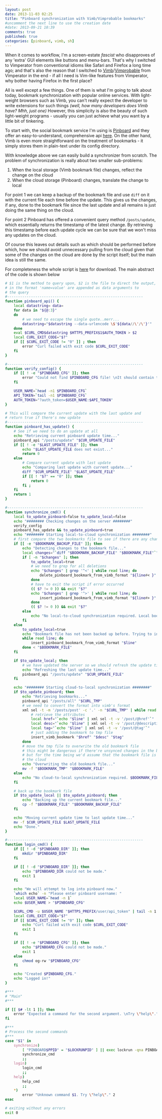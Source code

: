 ```yaml
---
layout: post
date: 2013-11-03 02:25
title: "Pinboard synchronization with Vimb/Vimprobable bookmarks"
#uncomment the next line to use the creation date
#date: 2013-09-21 10:39
comments: true
published: true
categories: [pinboard, vimb, sh]
---
```


When it comes to workflow, I'm a screen-estate *fascist* who disapproves of any 'extra' GUI elements like buttons and menu-bars. That's why I switched to Vimperator from conventional idioms like Safari and Firefox a long time ago; and that's also the reason that I switched to [Vimb](https://github.com/fanglingsu/vimb)/[Vimprobable](http://www.vimprobable.org) from Vimperator in the end - if all I need is Vim-like features from Vimperator, why bother having Firefox in the first place?

All is well except a few things. One of them is what I'm going to talk about today, bookmark synchronization with popular online services. With light-weight browsers such as Vimb, you can't really expect the developer to write extensions for such things *(well, how many developers does Vimb have? Mhh, just one)* However, this simplicity is also the beauty of such light-weight programs - usually you can just achieve what you want by a little bit of tinkering.

To start with, the social bookmark service I'm using is [Pinboard](http://pinboard.in) and they offer an easy-to-understand, comprehensive api [here](http://pinboard.in/api). On the other hand, Vimb is even more straightforward on the treatment of bookmarks - it simply stores them in plain-text under its config directory.

With knowledge above we can easily build a synchronizer from scratch. The problem of synchronization is really about two smaller sub-problems:

1. When the local storage (Vimb bookmark file) changes, reflect the change on the cloud
2. When the cloud storage (Pinboard) changes, translate the change to local

For point 1 we can keep a backup of the bookmark file and use `diff` on it with the current file each time before the update. This gives us the changes, if any, done to the bookmark file since the last update and all remains is just doing the same thing on the cloud.

For point 2 Pinboard has offered a convenient query method `/posts/update`, which essentially returns the timestamp of the latest change. By retrieving this timestamp before each update cycle we can be sure that we won't miss any updates on the cloud.

Of course this leaves out details such as which should be performed before which, how we should avoid unnecessary pulling from the cloud given that some of the changes on the cloud are done by the script itself; but the main idea is still the same.

For completeness the whole script is [here](downloads/code/pinboard) for download. The main abstract of the code is shown below

```sh
# $1 is the method to query upon, $2 is the file to direct the output, while all the subsequent arguments
# in the format 'name=value' are appended as data arguments to
# the query
#---------------------------------------------------------------
function pinboard_api() {
    local datastring= data=
    for data in "${@:3}"
    do
        # we need to escape the single quote..merr...
        datastring="$datastring --data-urlencode \$'${data//\'/\'}'"
    done
    eval $CURL_CMD$datastring $HTTPS_PREFIX$1$AUTH_TOKEN > $2
	local CURL_EXIT_CODE="$?"
	if [[ $CURL_EXIT_CODE != "0" ]] ; then
		error "Curl failed with exit code $CURL_EXIT_CODE"
	fi
}

#---------------------------------------------------------------
function verify_config() {
	if [[ ! -e "$PINBOARD_CFG" ]]; then
		error "Could not find $PINBOARD_CFG file! \nIt should contain two lines. Line 1 the username. Line 2 the API token. \nYou can create it manually, or use the \"login\" command."
	fi

	USER_NAME=`head -n1 $PINBOARD_CFG`
	API_TOKEN=`tail -n1 $PINBOARD_CFG`
	AUTH_TOKEN="?auth_token=$USER_NAME:$API_TOKEN"
}

# This will compare the current update with the last update and
# return true if there's new update
#---------------------------------------------------------------
function pinboard_has_update() {
	# See if we need to do an update at all
	echo "Retrieving current pinboard update time..."
	pinboard_api "/posts/update" "$CUR_UPDATE_FILE"
	if [[ ! -e "$LAST_UPDATE_FILE" ]]; then
		echo "$LAST_UPDATE_FILE does not exist..."
		return 0
	else
		# Compare current update with last update
		echo "Comparing last update with current update..."
		diff "$CUR_UPDATE_FILE" "$LAST_UPDATE_FILE"
		if [[ ! "$?" == "0" ]]; then 
			return 0
		fi ;
	fi
    return 1
}

#---------------------------------------------------------------
function synchronize_cmd() {
    local to_update_pinboard=false to_update_local=false
    echo "######## Checking changes on the server ########"
    verify_config
    pinboard_has_update && to_update_pinboard=true
    echo "######## Starting local-to-cloud synchronization ########"
    # first compare the two bookmarks file to see if there are any changes
    if [[ -e "$BOOKMARK_BACKUP_FILE" ]]; then
        echo "Detecting changes to the bookmark file..."
        local changes="`diff "$BOOKMARK_BACKUP_FILE" "$BOOKMARK_FILE"`" 
        if [ -n "$changes" ]; then
            to_update_local=true
            # we need to grep for all deletions 
            echo "$changes" | grep '^<' | while read line; do
                delete_pinboard_bookmark_from_vimb_format "${line#< }" 
            done
            # have to exit the script if error occurred
            (( $? != 0 )) && exit "$?"
            echo "$changes" | grep '^>' | while read line; do
                insert_pinboard_bookmark_from_vimb_format "${line#> }" 
            done
            (( $? != 0 )) && exit "$?"
        else
            echo "No local-to-cloud synchronization required. Local bookmark storage is in sync with pinboard account."
        fi
    else
        to_update_local=true
        echo "Bookmark file has not been backed up before. Trying to insert all entries..."
        while read line; do
            insert_pinboard_bookmark_from_vimb_format "$line"
        done < "$BOOKMARK_FILE"
    fi

    if $to_update_local; then
        # we have updated the server so we should refresh the update time
        echo "Refreshing the last update time..."
        pinboard_api "/posts/update" "$CUR_UPDATE_FILE"
    fi

    echo "######## Starting cloud-to-local synchronization ########"
    if $to_update_pinboard; then
        echo "Retrieving bookmarks..."
        pinboard_api "/posts/all" "$CURL_TMP"
        # we need to convert the format into vimb's format
        xml sel -t -m '/posts/post' -c '.' -n "$CURL_TMP" | while read line; do
            # retrieve the attributes
            local href="`echo "$line" | xml sel -t -v '/post/@href'`"
            local desc="`echo "$line" | xml sel -t -v '/post/@description'`"
            local tag="`echo "$line" | xml sel -t -v '/post/@tag'`"
            # just adding the bookmark to tmp file
            insert_vimb_bookmark "$href" "$desc" "$tag"
        done
        # move the tmp file to overwrite the old bookmark file
        # this might be dangerous if there're unsynced changes in the bookmark file 
        # but for the time being we'd assume that the bookmark file is already in sync with
        # the cloud
        echo "Overwriting the old bookmark file..."
        mv -f "$BOOKMARK_TMP" "$BOOKMARK_FILE"
    else
        echo "No cloud-to-local synchronization required. $BOOKMARK_FILE is current."
    fi

    # back up the bookmark file
    if $to_update_local || $to_update_pinboard; then
        echo "Backing up the current bookmark file..."
        cp -f "$BOOKMARK_FILE" "$BOOKMARK_BACKUP_FILE"
    fi

    echo "Moving current update time to last update time..."
    mv -f $CUR_UPDATE_FILE $LAST_UPDATE_FILE
    echo "Done."  
}

#---------------------------------------------------------------
function login_cmd() {
	if [[ ! -d "$PINBOARD_DIR" ]]; then
		mkdir "$PINBOARD_DIR"
	fi

	if [[ ! -d "$PINBOARD_DIR" ]]; then
		echo "$PINBOARD_DIR could not be made."
		exit 1
	fi

	echo "We will attempt to log into pinboard now."
	`which echo` -n "Please enter pinboard username: "
	local USER_NAME=`head -n 1`
	echo $USER_NAME > "$PINBOARD_CFG"

	$CURL_CMD -u $USER_NAME "$HTTPS_PREFIX/user/api_token" | tail -n 1 | sed 's/<[^>]*>//g' >> $PINBOARD_CFG
	local CURL_EXIT_CODE="$?"
	if [[ $CURL_EXIT_CODE != "0" ]]; then
		echo "Curl failed with exit code $CURL_EXIT_CODE"
		exit 1
	fi

	if [[ ! -e "$PINBOARD_CFG" ]]; then
		echo "$PINBOARD_CFG could not be made."
		exit 1
	else 
		chmod og-rw "$PINBOARD_CFG"
	fi

	echo "Created $PINBOARD_CFG."
	echo "Logged in!"
}

#***
# "Main"
#***

if [[ $# -lt 1 ]]; then
    error "Expected a command for the second argument. \nTry \"help\"."
fi

#***
# Process the second commands
#***
case "$1" in
    synchronize) 
        [ "PINBOARD$PPID" = "$LOCKRUNPID" ] || exec lockrun -qna PINBOARD /tmp/lockrun.pinboard "$0" "$@" || exit 1
        synchronize_cmd
        ;;
    login) 
        login_cmd
        ;;
    help) 
        help_cmd 
        ;;
    *)
        error "Unknown command $1. Try \"help\"." 2
esac

# exiting without any errors
exit 0
```

